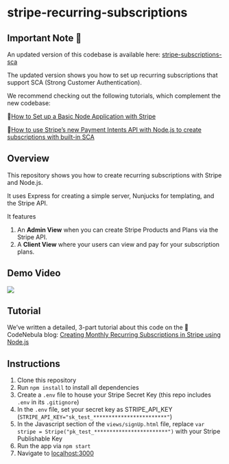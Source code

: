 # stripe-recurring-subscriptions

## Important Note 📌

An updated version of this codebase is available here: [stripe-subscriptions-sca](https://github.com/code-nebula/stripe-subscriptions-sca)

The updated version shows you how to set up recurring subscriptions that support SCA (Strong Customer Authentication). 

We recommend checking out the following tutorials, which complement the new codebase:

🌟[How to Set up a Basic Node Application with Stripe](https://codenebula.io/node.js/stripe/2020/03/03/how-to-set-up-a-basic-node-application-with-stripe/)

🌟[How to use Stripe’s new Payment Intents API with Node.js to create subscriptions with built-in SCA](https://codenebula.io/node.js/stripe/sca/2020/03/03/how-to-use-stripes-new-payment-intents-api-with-node-js-to-create-subscriptions-with-built-in-sca/)


## Overview

This repository shows you how to create recurring subscriptions with Stripe and Node.js.

It uses Express for creating a simple server, Nunjucks for templating, and the Stripe API.

It features 

1. An **Admin View** when you can create Stripe Products and Plans via the Stripe API.
2. A **Client View** where your users can view and pay for your subscription plans.


## Demo Video

![](https://s3.amazonaws.com/stripemadeeasy/recurring-subscriptions-long-small.gif)


## Tutorial

We’ve written a detailed, 3-part tutorial about this code on the :star2: CodeNebula blog: 
[Creating Monthly Recurring Subscriptions in Stripe using Node.js](https://codenebula.io/stripe/node.js/2019/04/11/creating-monthly-recurring-subscriptions-in-stripe-using-node-js-part-1/)


## Instructions

1. Clone this repository
2. Run `npm install` to install all dependencies
3. Create a `.env` file to house your Stripe Secret Key (this repo includes `.env` in its `.gitignore`)
4. In the `.env` file, set your secret key as STRIPE_API_KEY (`STRIPE_API_KEY="sk_test_************************"`)
5. In the Javascript section of the `views/signUp.html` file, replace `var stripe = Stripe("pk_test_************************")` with your Stripe Publishable Key
6. Run the app via `npm start`
7. Navigate to [localhost:3000](localhost:3000)
